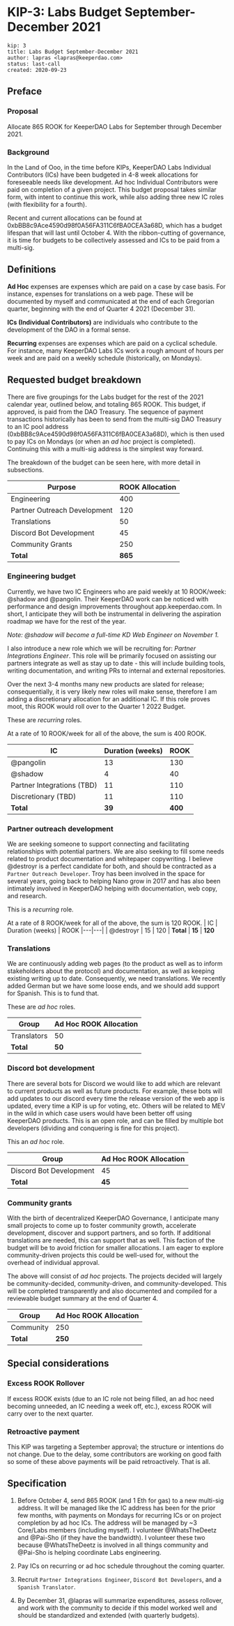 # KIP-3: Labs Budget September-December 2021

```
kip: 3
title: Labs Budget September-December 2021
author: lapras <lapras@keeperdao.com>
status: last-call
created: 2020-09-23
```

## Preface

### Proposal
Allocate 865 ROOK for KeeperDAO Labs for September through December 2021.

### Background
In the Land of Ooo, in the time before KIPs, KeeperDAO Labs Individual Contributors (ICs) have been budgeted in 4-8 week allocations for foreseeable needs like development. Ad hoc Individual Contributors were paid on completion of a given project. This budget proposal takes similar form, with intent to continue this work, while also adding three new IC roles (with flexibility for a fourth).

Recent and current allocations can be found at 0xbBB8c9Ace4590d98f0A56FA311C6fBA0CEA3a68D, which has a budget lifespan that will last until October 4. With the ribbon-cutting of governance, it is time for budgets to be collectively assessed and ICs to be paid from a multi-sig.

## Definitions
**Ad Hoc** expenses are expenses which are paid on a case by case basis. For instance, expenses for translations on a web page. These will be documented by myself and communicated at the end of each Gregorian quarter, beginning with the end of Quarter 4 2021 (December 31).

**ICs (Individual Contributors)** are individuals who contribute to the development of the DAO in a formal sense.

**Recurring** expenses are expenses which are paid on a cyclical schedule. For instance, many KeeperDAO Labs ICs work a rough amount of hours per week and are paid on a weekly schedule (historically, on Mondays).

## Requested budget breakdown 
There are five groupings for the Labs budget for the rest of the 2021 calendar year, outlined below, and totaling 865 ROOK. This budget, if approved, is paid from the DAO Treasury. The sequence of payment transactions historically has been to send from the multi-sig DAO Treasury to an IC pool address (0xbBB8c9Ace4590d98f0A56FA311C6fBA0CEA3a68D), which is then used to pay ICs on Mondays (or when an *ad hoc* project is completed). Continuing this with a multi-sig address is the simplest way forward.

The breakdown of the budget can be seen here, with more detail in subsections.

| Purpose | ROOK Allocation
|---|---|
| Engineering | 400 |
| Partner Outreach Development | 120 |
| Translations | 50 |
| Discord Bot Development | 45 |
| Community Grants | 250 |
| **Total** | **865** |

### Engineering budget
Currently, we have two IC Engineers who are paid weekly at 10 ROOK/week: @shadow and @pangolin. Their KeeperDAO work can be noticed with performance and design improvements throughout app.keeperdao.com. In short, I anticipate they will both be instrumental in delivering the aspiration roadmap we have for the rest of the year.

*Note: @shadow will become a full-time KD Web Engineer on November 1.*

I also introduce a new role which we will be recruiting for: *Partner Integrations Engineer*. This role will be primarily focused on assisting our partners integrate as well as stay up to date - this will include building tools, writing documentation, and writing PRs to internal and external repositories.

Over the next 3-4 months many new products are slated for release; consequentially, it is very likely new roles will make sense, therefore I am adding a discretionary allocation for an additional IC. If this role proves moot, this ROOK would roll over to the Quarter 1 2022 Budget.

These are *recurring* roles.

At a rate of 10 ROOK/week for all of the above, the sum is 400 ROOK.

| IC | Duration (weeks) | ROOK
|---|---|---|
| @pangolin | 13 | 130
| @shadow | 4 | 40
| Partner Integrations (TBD) | 11 | 110
| Discretionary (TBD) | 11 | 110
| **Total** | **39** | **400**

### Partner outreach development
We are seeking someone to support connecting and facilitating relationships with potential partners. We are also seeking to fill some needs related to product documentation and whitepaper copywriting. I believe @destroyr is a perfect candidate for both, and should be contracted as a `Partner Outreach Developer`. Troy has been involved in the space for several years, going back to helping Nano grow in 2017 and has also been intimately involved in KeeperDAO helping with documentation, web copy, and research.

This is a *recurring* role.

At a rate of 8 ROOK/week for all of the above, the sum is 120 ROOK.
| IC | Duration (weeks) | ROOK
|---|---|
| @destroyr  | 15 | 120
| **Total** | **15** | **120**

### Translations
We are continuously adding web pages (to the product as well as to inform stakeholders about the protocol) and documentation, as well as keeping existing writing up to date. Consequently, we need translations. We recently added German but we have some loose ends, and we should add support for Spanish. This is to fund that.

These are *ad hoc* roles.

| Group | Ad Hoc ROOK Allocation
|---|---|
| Translators | 50 |
| **Total** | **50**

### Discord bot development
There are several bots for Discord we would like to add which are relevant to current products as well as future products. For example, these bots will add updates to our discord every time the release version of the web app is updated, every time a KIP is up for voting, etc. Others will be related to MEV in the wild in which case users would have been better off using KeeperDAO products. This is an open role, and can be filled by multiple bot developers (dividing and conquering is fine for this project).

This an *ad hoc* role.

| Group | Ad Hoc ROOK Allocation
|---|---|
| Discord Bot Development | 45 |
| **Total** | **45**

### Community grants
With the birth of decentralized KeeperDAO Governance, I anticipate many small projects to come up to foster community growth, accelerate development, discover and support partners, and so forth. If additional translations are needed, this can support that as well. This faction of the budget will be to avoid friction for smaller allocations. I am eager to explore community-driven projects this could be well-used for, without the overhead of individual approval.

The above will consist of _ad hoc_ projects. The projects decided will largely be community-decided, community-driven, and community-developed. This will be completed transparently and also documented and compiled for a reviewable budget summary at the end of Quarter 4.

| Group | Ad Hoc ROOK Allocation
|---|---|
| Community | 250 |
| **Total** | **250**

## Special considerations

### Excess ROOK Rollover
If excess ROOK exists (due to an IC role not being filled, an ad hoc need becoming unneeded, an IC needing a week off, etc.), excess ROOK will carry over to the next quarter.

### Retroactive payment

This KIP was targeting a September approval; the structure or intentions do not change. Due to the delay, some contributors are working on good faith so some of these above payments will be paid retroactively. That is all.


## Specification

1. Before October 4, send 865 ROOK (and 1 Eth for gas) to a new multi-sig address. It will be managed like the IC address has been for the prior few months, with payments on Mondays for recurring ICs or on project completion by ad hoc ICs. The address will be managed by ~3 Core/Labs members (including myself). I volunteer @WhatsTheDeetz and @Pai-Sho (if they have the bandwidth). I volunteer these two because @WhatsTheDeetz is involved in all things community and @Pai-Sho is helping coordinate Labs engineering.

2. Pay ICs on recurring or ad hoc schedule throughout the coming quarter.

3. Recruit `Partner Integrations Engineer`, `Discord Bot Developers`, and a `Spanish Translator`.

4. By December 31, @lapras will summarize expenditures, assess rollover, and work with the community to decide if this model worked well and should be standardized and extended (with quarterly budgets).
